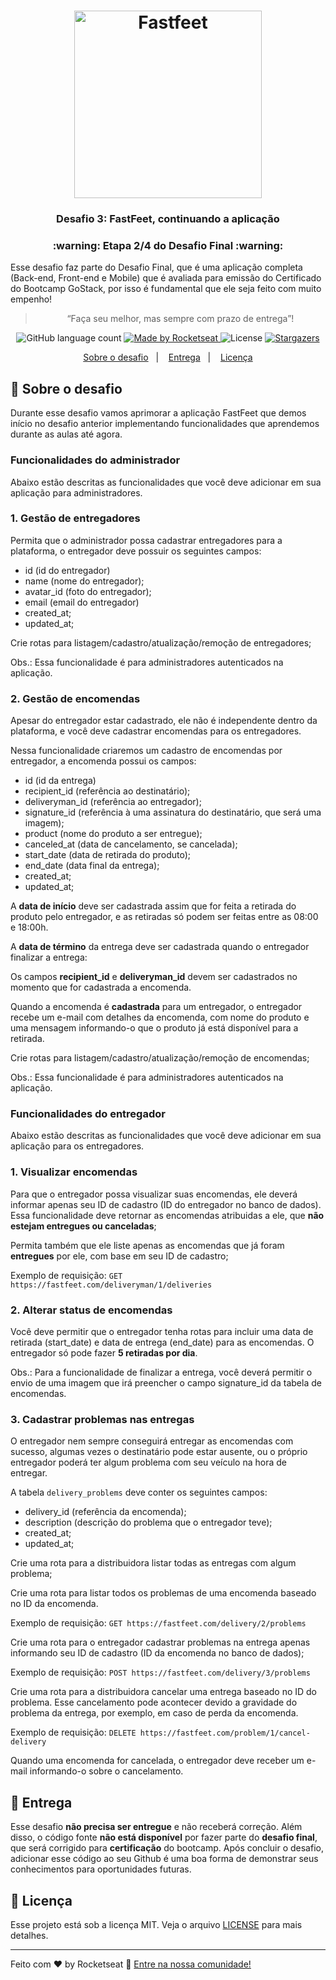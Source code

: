 <h1 align="center">
  <img alt="Fastfeet" title="Fastfeet" src="https://github.com/Rocketseat/bootcamp-gostack-desafio-03/raw/master/.github/logo.png" width="300px" />
</h1>

<h3 align="center">
  Desafio 3: FastFeet, continuando a aplicação
</h3>

<h3 align="center">
  :warning: Etapa 2/4 do Desafio Final :warning:
</h3>

<p>Esse desafio faz parte do Desafio Final, que é uma aplicação completa (Back-end, Front-end e Mobile) que é avaliada para emissão do Certificado do Bootcamp GoStack, por isso é fundamental que ele seja feito com muito empenho!</p>

<blockquote align="center">“Faça seu melhor, mas sempre com prazo de entrega”!</blockquote>

<p align="center">
  <img alt="GitHub language count" src="https://img.shields.io/github/languages/count/rocketseat/bootcamp-gostack-desafio-03?color=%2304D361">

  <a href="https://rocketseat.com.br">
    <img alt="Made by Rocketseat" src="https://img.shields.io/badge/made%20by-Rocketseat-%2304D361">
  </a>

  <img alt="License" src="https://img.shields.io/badge/license-MIT-%2304D361">

  <a href="https://github.com/Rocketseat/bootcamp-gostack-desafio-03/stargazers">
    <img alt="Stargazers" src="https://img.shields.io/github/stars/rocketseat/bootcamp-gostack-desafio-03?style=social">
  </a>
</p>

<p align="center">
  <a href="#rocket-sobre-o-desafio">Sobre o desafio</a>&nbsp;&nbsp;&nbsp;|&nbsp;&nbsp;&nbsp;
  <a href="#entrega">Entrega</a>&nbsp;&nbsp;&nbsp;|&nbsp;&nbsp;&nbsp;
  <a href="#licença">Licença</a>
</p>

## :rocket: Sobre o desafio

Durante esse desafio vamos aprimorar a aplicação FastFeet que demos início no desafio anterior implementando funcionalidades que aprendemos durante as aulas até agora. 

### **Funcionalidades do administrador**

Abaixo estão descritas as funcionalidades que você deve adicionar em sua aplicação para administradores.

### **1. Gestão de entregadores**

Permita que o administrador possa cadastrar entregadores para a plataforma, o entregador deve possuir os seguintes campos:

- id (id do entregador)
- name (nome do entregador);
- avatar_id (foto do entregador);
- email (email do entregador)
- created_at;
- updated_at;

Crie rotas para listagem/cadastro/atualização/remoção de entregadores;

Obs.: Essa funcionalidade é para administradores autenticados na aplicação.

### **2. Gestão de encomendas**

Apesar do entregador estar cadastrado, ele não é independente dentro da plataforma, e você deve cadastrar encomendas para os entregadores.

Nessa funcionalidade criaremos um cadastro de encomendas por entregador, a encomenda possui os campos:

- id (id da entrega)
- recipient_id (referência ao destinatário);
- deliveryman_id (referência ao entregador);
- signature_id (referência à uma assinatura do destinatário, que será uma imagem);
- product (nome do produto a ser entregue);
- canceled_at (data de cancelamento, se cancelada);
- start_date (data de retirada do produto);
- end_date (data final da entrega);
- created_at;
- updated_at;

A **data de início** deve ser cadastrada assim que for feita a retirada do produto pelo entregador, e as retiradas só podem ser feitas entre as 08:00 e 18:00h.

A **data de término** da entrega deve ser cadastrada quando o entregador finalizar a entrega:

Os campos **recipient_id** e **deliveryman_id** devem ser cadastrados no momento que for cadastrada a encomenda.

Quando a encomenda é **cadastrada** para um entregador, o entregador recebe um e-mail com detalhes da encomenda, com nome do produto e uma mensagem informando-o que o produto já está disponível para a retirada.

Crie rotas para listagem/cadastro/atualização/remoção de encomendas;

Obs.: Essa funcionalidade é para administradores autenticados na aplicação.

### **Funcionalidades do entregador**

Abaixo estão descritas as funcionalidades que você deve adicionar em sua aplicação para os entregadores.

### **1. Visualizar encomendas**

Para que o entregador possa visualizar suas encomendas, ele deverá informar apenas seu ID de cadastro (ID do entregador no banco de dados). Essa funcionalidade deve retornar as encomendas atribuidas a ele, que **não estejam entregues ou canceladas**;

Permita também que ele liste apenas as encomendas que já foram **entregues** por ele, com base em seu ID de cadastro;

Exemplo de requisição: `GET https://fastfeet.com/deliveryman/1/deliveries`

### 2. Alterar status de encomendas

Você deve permitir que o entregador tenha rotas para incluir uma data de retirada (start_date) e data de entrega (end_date) para as encomendas. O entregador só pode fazer **5 retiradas por dia**.

Obs.: Para a funcionalidade de finalizar a entrega, você deverá permitir o envio de uma imagem que irá preencher o campo signature_id da tabela de encomendas.

### 3. Cadastrar problemas nas entregas

O entregador nem sempre conseguirá entregar as encomendas com sucesso, algumas vezes o destinatário pode estar ausente, ou o próprio entregador poderá ter algum problema com seu veículo na hora de entregar.

A tabela `delivery_problems` deve conter os seguintes campos:

- delivery_id (referência da encomenda);
- description (descrição do problema que o entregador teve);
- created_at;
- updated_at;

Crie uma rota para a distribuidora listar todas as entregas com algum problema;

Crie uma rota para listar todos os problemas de uma encomenda baseado no ID da encomenda.

Exemplo de requisição: `GET https://fastfeet.com/delivery/2/problems`

Crie uma rota para o entregador cadastrar problemas na entrega apenas informando seu ID de cadastro (ID da encomenda no banco de dados);

Exemplo de requisição: `POST https://fastfeet.com/delivery/3/problems`

Crie uma rota para a distribuidora cancelar uma entrega baseado no ID do problema. Esse cancelamento pode acontecer devido a gravidade do problema da entrega, por exemplo, em caso de perda da encomenda.

Exemplo de requisição: `DELETE https://fastfeet.com/problem/1/cancel-delivery`

Quando uma encomenda for cancelada, o entregador deve receber um e-mail informando-o sobre o cancelamento.

## **📅 Entrega**

Esse desafio **não precisa ser entregue** e não receberá correção. Além disso, o código fonte **não está disponível** por fazer parte do **desafio final**, que será corrigido para **certificação** do bootcamp. Após concluir o desafio, adicionar esse código ao seu Github é uma boa forma de demonstrar seus conhecimentos para oportunidades futuras.

## **📝 Licença**

Esse projeto está sob a licença MIT. Veja o arquivo [LICENSE](https://github.com/Rocketseat/bootcamp-gostack-desafio-03/blob/master/LICENSE.md) para mais detalhes.

---

Feito com ♥ by Rocketseat 👋 [Entre na nossa comunidade!](https://discordapp.com/invite/gCRAFhc)

